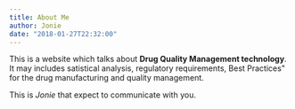 ```yaml
---
title: About Me
author: Jonie
date: "2018-01-27T22:32:00"
---
```


This is a website which talks about __Drug Quality Management technology__. It may includes satistical analysis, regulatory requirements, Best Practices" for the drug manufacturing and quality management.

This is _Jonie_ that expect to communicate with you.

